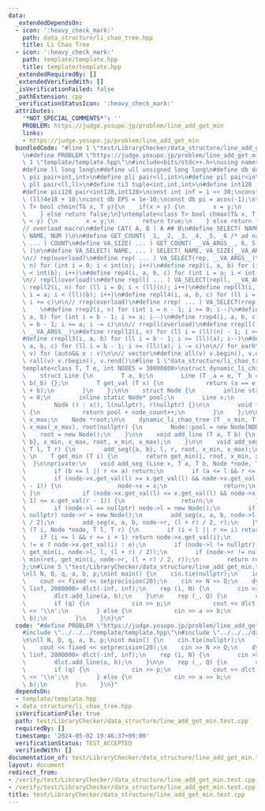 ```yaml
---
data:
  _extendedDependsOn:
  - icon: ':heavy_check_mark:'
    path: data_structure/li_chao_tree.hpp
    title: Li Chao Tree
  - icon: ':heavy_check_mark:'
    path: template/template.hpp
    title: template/template.hpp
  _extendedRequiredBy: []
  _extendedVerifiedWith: []
  _isVerificationFailed: false
  _pathExtension: cpp
  _verificationStatusIcon: ':heavy_check_mark:'
  attributes:
    '*NOT_SPECIAL_COMMENTS*': ''
    PROBLEM: https://judge.yosupo.jp/problem/line_add_get_min
    links:
    - https://judge.yosupo.jp/problem/line_add_get_min
  bundledCode: "#line 1 \"test/LibraryChecker/data_structure/line_add_get_min.test.cpp\"\
    \n#define PROBLEM \"https://judge.yosupo.jp/problem/line_add_get_min\"\n\n#line\
    \ 1 \"template/template.hpp\"\n#include<bits/stdc++.h>\nusing namespace std;\n\
    #define ll long long\n#define ull unsigned long long\n#define db double\n#define\
    \ pii pair<int,int>\n#define pli pair<ll,int>\n#define pil pair<int,ll>\n#define\
    \ pll pair<ll,ll>\n#define ti3 tuple<int,int,int>\n#define int128 __int128_t\n\
    #define pii128 pair<int128,int128>\nconst int inf = 1 << 30;\nconst ll linf =\
    \ (ll)4e18 + 10;\nconst db EPS = 1e-10;\nconst db pi = acos(-1);\ntemplate<class\
    \ T> bool chmin(T& x, T y){\n    if(x > y) {\n        x = y;\n        return true;\n\
    \    } else return false;\n}\ntemplate<class T> bool chmax(T& x, T y){\n    if(x\
    \ < y) {\n        x = y;\n        return true;\n    } else return false;\n}\n\n\
    // overload macro\n#define CAT( A, B ) A ## B\n#define SELECT( NAME, NUM ) CAT(\
    \ NAME, NUM )\n\n#define GET_COUNT( _1, _2, _3, _4, _5, _6 /* ad nauseam */, COUNT,\
    \ ... ) COUNT\n#define VA_SIZE( ... ) GET_COUNT( __VA_ARGS__, 6, 5, 4, 3, 2, 1\
    \ )\n\n#define VA_SELECT( NAME, ... ) SELECT( NAME, VA_SIZE(__VA_ARGS__) )(__VA_ARGS__)\n\
    \n// rep(overload)\n#define rep( ... ) VA_SELECT(rep, __VA_ARGS__)\n#define rep2(i,\
    \ n) for (int i = 0; i < int(n); i++)\n#define rep3(i, a, b) for (int i = a; i\
    \ < int(b); i++)\n#define rep4(i, a, b, c) for (int i = a; i < int(b); i += c)\n\
    \n// repll(overload)\n#define repll( ... ) VA_SELECT(repll, __VA_ARGS__)\n#define\
    \ repll2(i, n) for (ll i = 0; i < (ll)(n); i++)\n#define repll3(i, a, b) for (ll\
    \ i = a; i < (ll)(b); i++)\n#define repll4(i, a, b, c) for (ll i = a; i < (ll)(b);\
    \ i += c)\n\n// rrep(overload)\n#define rrep( ... ) VA_SELECT(rrep, __VA_ARGS__)\
    \    \n#define rrep2(i, n) for (int i = n - 1; i >= 0; i--)\n#define rrep3(i,\
    \ a, b) for (int i = b - 1; i >= a; i--)\n#define rrep4(i, a, b, c) for (int i\
    \ = b - 1; i >= a; i -= c)\n\n// rrepll(overload)\n#define rrepll( ... ) VA_SELECT(rrepll,\
    \ __VA_ARGS__)\n#define rrepll2(i, n) for (ll i = (ll)(n) - 1; i >= 0ll; i--)\n\
    #define rrepll3(i, a, b) for (ll i = b - 1; i >= (ll)(a); i--)\n#define rrepll4(i,\
    \ a, b, c) for (ll i = b - 1; i >= (ll)(a); i -= c)\n\n// for_earh\n#define fore(e,\
    \ v) for (auto&& e : v)\n\n// vector\n#define all(v) v.begin(), v.end()\n#define\
    \ rall(v) v.rbegin(), v.rend()\n#line 1 \"data_structure/li_chao_tree.hpp\"\n\
    template<class T, T e, int NODES = 30000000>\nstruct dynamic_li_chao_tree {\n\
    \    struct Line {\n        T a, b;\n        Line (T _a = e, T _b = e) : a(_a),\
    \ b(_b) {};\n        T get_val (T x) {\n            return (a == e ? e : a * x\
    \ + b);\n        }\n    };\n\n    struct Node {\n        inline static int node_count\
    \ = 0;\n        inline static Node* pool;\n        Line x;\n        Node *l, *r;\n\
    \        Node () : x(), l(nullptr), r(nullptr) {}\n\n        void *operator new(size_t)\
    \ {\n            return pool + node_count++;\n        }\n    };\n\n    T x_min,\
    \ x_max;\n    Node *root;\n\n    dynamic_li_chao_tree (T _x_min, T _x_max) : x_min(_x_min),\
    \ x_max(_x_max), root(nullptr) {\n        Node::pool = new Node[NODES];\n    \
    \    root = new Node();\n    }\n\n    void add_line (T a, T b) {\n        add_seg({a,\
    \ b}, x_min, x_max, root, x_min, x_max);\n    }\n\n    void add_seg (T a, T b,\
    \ T l, T r) {\n        add_seg({a, b}, l, r, root, x_min, x_max);\n    }\n   \
    \ \n    T get_min (T i) {\n        return get_min(i, root, x_min, x_max);\n  \
    \  }\n\nprivate:\n    void add_seg (Line x, T a, T b, Node *node, T l, T r) {\n\
    \        if (b <= l || r <= a) return;\n        if (a <= l && r <= b) {\n    \
    \        if (node->x.get_val(l) >= x.get_val(l) && node->x.get_val(r - 1) >= x.get_val(r\
    \ - 1)) {\n                node->x = x;\n                return;\n           \
    \ }\n            if (node->x.get_val(l) <= x.get_val(l) && node->x.get_val(r -\
    \ 1) <= x.get_val(r - 1)) {\n                return;\n            }\n        }\n\
    \        if (node->l == nullptr) node->l = new Node();\n        if (node->r ==\
    \ nullptr) node->r = new Node();\n        add_seg(x, a, b, node->l, l, (l + r)\
    \ / 2);\n        add_seg(x, a, b, node->r, (l + r) / 2, r);\n    }\n\n    T get_min\
    \ (T i, Node *node, T l, T r) {\n        if (i < l || r <= i) return e;\n    \
    \    if (i <= l && r <= i + 1) return node->x.get_val(i);\n        T ret = (node->x.a\
    \ != e ? node->x.get_val(i) : e);\n        if (node->l != nullptr) ret = min(ret,\
    \ get_min(i, node->l, l, (l + r) / 2));\n        if (node->r != nullptr) ret =\
    \ min(ret, get_min(i, node->r, (l + r) / 2, r));\n        return ret;\n    }\n\
    };\n#line 5 \"test/LibraryChecker/data_structure/line_add_get_min.test.cpp\"\n\
    \nll N, Q, q, a, b, p;\nint main() {\n    cin.tie(nullptr);\n    ios_base::sync_with_stdio(false);\n\
    \    cout << fixed << setprecision(20);\n    cin >> N >> Q;\n    dynamic_li_chao_tree<ll,\
    \ linf, 2000000> dlct(-inf, inf);\n    rep (i, N) {\n        cin >> a >> b;\n\
    \        dlct.add_line(a, b);\n    }\n\n    rep (_, Q) {\n        cin >> q;\n\
    \        if (q) {\n            cin >> p;\n            cout << dlct.get_min(p)\
    \ << '\\n';\n        } else {\n            cin >> a >> b;\n            dlct.add_line(a,\
    \ b);\n        }\n    }\n}\n"
  code: "#define PROBLEM \"https://judge.yosupo.jp/problem/line_add_get_min\"\n\n\
    #include \"../../../template/template.hpp\"\n#include \"../../../data_structure/li_chao_tree.hpp\"\
    \n\nll N, Q, q, a, b, p;\nint main() {\n    cin.tie(nullptr);\n    ios_base::sync_with_stdio(false);\n\
    \    cout << fixed << setprecision(20);\n    cin >> N >> Q;\n    dynamic_li_chao_tree<ll,\
    \ linf, 2000000> dlct(-inf, inf);\n    rep (i, N) {\n        cin >> a >> b;\n\
    \        dlct.add_line(a, b);\n    }\n\n    rep (_, Q) {\n        cin >> q;\n\
    \        if (q) {\n            cin >> p;\n            cout << dlct.get_min(p)\
    \ << '\\n';\n        } else {\n            cin >> a >> b;\n            dlct.add_line(a,\
    \ b);\n        }\n    }\n}"
  dependsOn:
  - template/template.hpp
  - data_structure/li_chao_tree.hpp
  isVerificationFile: true
  path: test/LibraryChecker/data_structure/line_add_get_min.test.cpp
  requiredBy: []
  timestamp: '2024-05-02 19:46:37+09:00'
  verificationStatus: TEST_ACCEPTED
  verifiedWith: []
documentation_of: test/LibraryChecker/data_structure/line_add_get_min.test.cpp
layout: document
redirect_from:
- /verify/test/LibraryChecker/data_structure/line_add_get_min.test.cpp
- /verify/test/LibraryChecker/data_structure/line_add_get_min.test.cpp.html
title: test/LibraryChecker/data_structure/line_add_get_min.test.cpp
---
```

